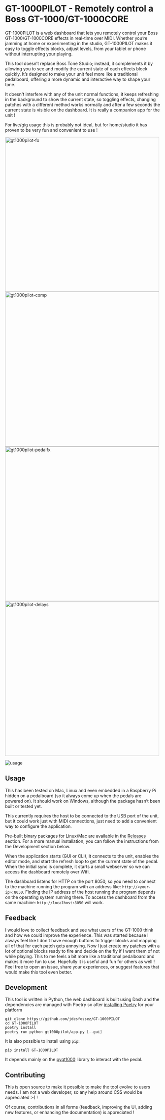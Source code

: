# GT-1000PILOT - Remotely control a Boss GT-1000/GT-1000CORE

GT-1000PILOT is a web dashboard that lets you remotely control your Boss
GT-1000/GT-1000CORE effects in real-time over MIDI. Whether you’re jamming at
home or experimenting in the studio, GT-1000PILOT makes it easy to toggle
effects blocks, adjust levels, from your tablet or phone without interrupting
your playing.

This tool doesn’t replace Boss Tone Studio; instead, it complements it by
allowing you to see and modify the current state of each effects block quickly.
It’s designed to make your unit feel more like a traditional pedalboard,
offering a more dynamic and interactive way to shape your tone.

It doesn't interfere with any of the unit normal functions, it keeps refreshing
in the background to show the current state, so toggling effects, changing
patches with a different method works normally and after a few seconds the
current state is visible on the dashboard. It is really a companion app for the
unit !

For live/gig usage this is probably not ideal, but for home/studio it has
proven to be very fun and convenient to use !


<img width="500" alt="gt1000pilot-fx" src="https://github.com/user-attachments/assets/48bd7944-8d1a-449e-b419-6db9105991d7">
<img width="500" alt="gt1000pilot-comp" src="https://github.com/user-attachments/assets/518028ca-1603-41e0-96b0-0c3583e063e4">
<img width="500" alt="gt1000pilot-pedalfx" src="https://github.com/user-attachments/assets/429e2278-d8d9-4a81-9cae-3acde65d9d16">
<img width="500" alt="gt1000pilot-delays" src="https://github.com/user-attachments/assets/5cfd74b8-127e-461c-ba53-0c5445197190">

![usage](https://github.com/user-attachments/assets/9fb24edc-6d52-46ae-885a-a974bfc6e001)

## Usage

This has been tested on Mac, Linux and even embedded in a Raspberry Pi hidden
on a pedalboard (so it always come up when the pedals are powered on). It
should work on Windows, although the package hasn’t been built or tested yet.

This currently requires the host to be connected to the USB port of the unit,
but it could work just with MIDI connections, just need to add a convenient way
to configure the application.

Pre-built binary packages for Linux/Mac are available in the
[Releases](https://github.com/jdesfossez/pygt1000/releases) section. For a
more manual installation, you can follow the instructions from the Development
section below.

When the application starts (GUI or CLI), it connects to the unit, enables the
editor mode, and start the refresh loop to get the current state of the pedal.
When the initial sync is complete, it starts a small webserver so we can access
the dashboard remotely over Wifi.

The dashboard listens for HTTP on the port 8050, so you need to connect to the
machine running the program with an address like: `http://<your-ip>:8050`.
Finding the IP address of the host running the program depends on the operating
system running there. To access the dashboard from the same machine:
`http://localhost:8050` will work.

## Feedback

I would love to collect feedback and see what users of the GT-1000 think and
how we could improve the experience. This was started because I always feel
like I don't have enough buttons to trigger blocks and mapping all of that for
each patch gets annoying. Now I just create my patches with a lot of optional
blocks ready to fire and decide on the fly if I want them of not while playing.
This to me feels a bit more like a traditional pedalboard and makes it more fun
to use. Hopefully it is useful and fun for others as well ! Feel free to open
an issue, share your experiences, or suggest features that would make this tool
even better.

## Development

This tool is written in Python, the web dashboard is built using Dash and the
dependencies are managed with Poetry so after
[installing Poetry](https://python-poetry.org/docs/#installation) for your
platform

```
git clone https://github.com/jdesfossez/GT-1000PILOT
cd GT-1000PILOT
poetry install
poetry run python gt1000pilot/app.py [--gui]
```

It is also possible to install using `pip`:
```
pip install GT-1000PILOT
```

It depends mainly on the [pygt1000](https://github.com/jdesfossez/pygt1000)
library to interact with the pedal.

## Contributing

This is open source to make it possible to make the tool evolve to users needs.
I am not a web developer, so any help around CSS would be appreciated :-) !

Of course, contributions in all forms (feedback, improving the UI, adding new
features, or enhancing the documentation) is appreciated !
